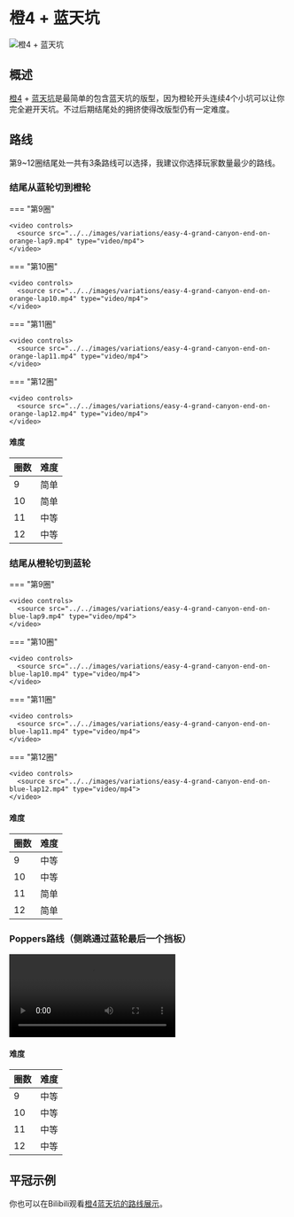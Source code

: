 # 橙4 + 蓝天坑

![橙4 + 蓝天坑](../images/variations/easy-4-grand-canyon.jpg)

## 概述

[橙4](../rolls/easy-4.zh.md#橙轮) + [蓝天坑](../rolls/grand-canyon.zh.md)是最简单的包含蓝天坑的版型，因为橙轮开头连续4个小坑可以让你完全避开天坑。不过后期结尾处的拥挤使得改版型仍有一定难度。

## 路线

第9~12圈结尾处一共有3条路线可以选择，我建议你选择玩家数量最少的路线。

### 结尾从蓝轮切到橙轮

=== "第9圈"

    <video controls>
      <source src="../../images/variations/easy-4-grand-canyon-end-on-orange-lap9.mp4" type="video/mp4">
    </video>

=== "第10圈"

    <video controls>
      <source src="../../images/variations/easy-4-grand-canyon-end-on-orange-lap10.mp4" type="video/mp4">
    </video>

=== "第11圈"

    <video controls>
      <source src="../../images/variations/easy-4-grand-canyon-end-on-orange-lap11.mp4" type="video/mp4">
    </video>

=== "第12圈"

    <video controls>
      <source src="../../images/variations/easy-4-grand-canyon-end-on-orange-lap12.mp4" type="video/mp4">
    </video>

#### 难度

| 圈数 | 难度 |
| ----- | ---------- |
| 9     | 简单       |
| 10    | 简单       |
| 11    | 中等       |
| 12    | 中等       |

### 结尾从橙轮切到蓝轮

=== "第9圈"

    <video controls>
      <source src="../../images/variations/easy-4-grand-canyon-end-on-blue-lap9.mp4" type="video/mp4">
    </video>

=== "第10圈"

    <video controls>
      <source src="../../images/variations/easy-4-grand-canyon-end-on-blue-lap10.mp4" type="video/mp4">
    </video>

=== "第11圈"

    <video controls>
      <source src="../../images/variations/easy-4-grand-canyon-end-on-blue-lap11.mp4" type="video/mp4">
    </video>

=== "第12圈"

    <video controls>
      <source src="../../images/variations/easy-4-grand-canyon-end-on-blue-lap12.mp4" type="video/mp4">
    </video>

#### 难度

| 圈数 | 难度 |
| ----- | ---------- |
| 9     | 中等       |
| 10    | 中等       |
| 11    | 简单       |
| 12    | 简单       |

### Poppers路线（侧跳通过蓝轮最后一个挡板）

<video controls>
  <source src="../../images/variations/easy-4-grand-canyon-poppers-path.mp4" type="video/mp4">
</video>

#### 难度

| 圈数 | 难度 |
| ----- | ---------- |
| 9     | 中等       |
| 10    | 中等       |
| 11    | 中等       |
| 12    | 中等       |

## 平冠示例

你也可以在Bilibili观看[橙4蓝天坑的路线展示](https://www.bilibili.com/video/BV1PB4y1i7fh?p=1)。
